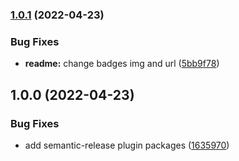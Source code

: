 ### [1.0.1](https://github.com/kainstar/typescript-npm-package-template/compare/v1.0.0...v1.0.1) (2022-04-23)


### Bug Fixes

* **readme:** change badges img and url ([5bb9f78](https://github.com/kainstar/typescript-npm-package-template/commit/5bb9f78c9300cf1bbd3166912226c29a2c8472ec))

## 1.0.0 (2022-04-23)


### Bug Fixes

* add semantic-release plugin packages ([1635970](https://github.com/kainstar/typescript-npm-package-template/commit/16359707669a882cb4f6fa5fe60b5e58109c2051))
